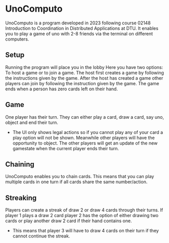 # UnoComputo

UnoComputo is a program developed in 2023 following course 02148 Introduction to Coordination in Distributed Applications at DTU.
It enables you to play a game of uno with 2-8 friends via the terminal on different computers.

## Setup
Running the program will place you in the lobby
Here you have two options: To host a game or to join a game.
The host first creates a game by following the instructions given by the game.
After the host has created a game other players can join by following the instruction given by the game.
The game ends when a person has zero cards left on their hand.

## Game
One player has their turn.
They can either play a card, draw a card, say uno, object and end their turn.
- The UI only shows legal actions so if you cannot play any of your card a play option will not be shown.
Meanwhile other players will have the opportunity to object.
The other players will get an update of the new gamestate when the current player ends their turn.


## Chaining
UnoComputo enables you to chain cards. This means that you can play multiple cards in one turn if all cards share the same number/action.

## Streaking
Players can create a streak of draw 2 or draw 4 cards through their turns.
If player 1 plays a draw 2 card player 2 has the option of either drawing two cards or play another draw 2 card if their hand contains one.
- This means that player 3 will have to draw 4 cards on their turn if they cannot continue the streak.
